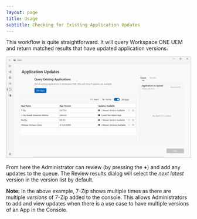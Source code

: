```yaml
---
layout: page
title: Usage
subtitle: Checking for Existing Application Updates
---
```


This workflow is quite straightforward. It will query Workspace ONE UEM and return matched results that have updated application versions.

![Alt text](../images/image7.png?raw=true "Image")

From here the Administrator can review (by pressing the **+**) and add any updates to the queue. The Review results dialog will select the _next latest_ version in the version list by default.

**Note:** In the above example, 7-Zip shows multiple times as there are multiple _versions_ of 7-Zip added to the console. This allows Administrators to add and view updates when there is a use case to have multiple versions of an App in the Console.